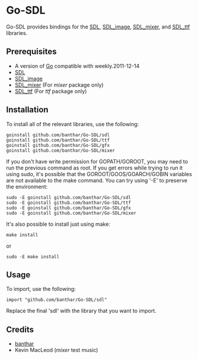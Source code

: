 Go-SDL
======

Go-SDL provides bindings for the [SDL][sdl], [SDL_image][sdl-image], [SDL_mixer][sdl-mixer], and [SDL_ttf][sdl-ttf] libraries.

Prerequisites
-------------

 * A version of [Go][go] compatible with weekly.2011-12-14
 * [SDL][sdl]
 * [SDL_image][sdl-image]
 * [SDL_mixer][sdl-mixer] (For *mixer* package only)
 * [SDL_ttf][sdl-ttf] (For *ttf* package only)

Installation
------------

To install all of the relevant libraries, use the following:

    goinstall github.com/banthar/Go-SDL/sdl
    goinstall github.com/banthar/Go-SDL/ttf
    goinstall github.com/banthar/Go-SDL/gfx
    goinstall github.com/banthar/Go-SDL/mixer

If you don't have write permission for GOPATH/GOROOT, you may need to run the previous command as root. If you get errors while trying to run it using sudo, it's possible that the GOROOT/GOOS/GOARCH/GOBIN variables are not available to the make command. You can try using '-E' to preserve the environment:

    sudo -E goinstall github.com/banthar/Go-SDL/sdl
    sudo -E goinstall github.com/banthar/Go-SDL/ttf
    sudo -E goinstall github.com/banthar/Go-SDL/gfx
    sudo -E goinstall github.com/banthar/Go-SDL/mixer

It's also possible to install just using make:

    make install

or

    sudo -E make install

Usage
-----

To import, use the following:

    import "github.com/banthar/Go-SDL/sdl"

Replace the final 'sdl' with the library that you want to import.

Credits
-------

 * [banthar](https://github.com/banthar)
 * Kevin MacLeod (*mixer* test music)

[go]: http://www.golang.org
[sdl]: http://www.libsdl.org
[sdl-image]: http://www.libsdl.org/projects/SDL_image/
[sdl-mixer]: http://www.libsdl.org/projects/SDL_mixer/
[sdl-ttf]: http://www.libsdl.org/projects/SDL_ttf/

<!--
    vim:ts=4 sw=4 et
-->
